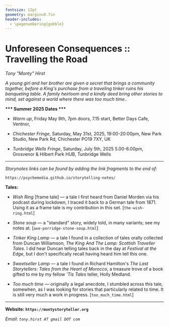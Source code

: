 ```yaml
---
fontsize: 12pt
geometry: margin=0.7in
header-includes:
  - \pagenumbering{gobble}
---
```

# Unforeseen Consequences :: Travelling the Road

*Tony "Monty" Hirst*

*A young girl and her brother are given a secret that brings a community together, before a King's purchase from a traveling tinker ruins his banqueting table. A family heirloom and a kindly deed bring other stories to mind, set against a world where there was too much time..*

__\*\*\* Summer 2025 Dates \*\*\*__

- *Warm up*, Friday May 9th, 7pm doors, 7.15 start,  Better Days Cafe, Ventnor,

- *Chichester Fringe*, Saturday, May 31st,  2025, 19:00-20:00pm, New Park Studio, New Park Rd, Chichester PO19 7XY, UK

- *Tunbridge Wells Fringe*, Saturday, July 5th, 2025 5.00-6.00pm, Grosvenor & Hilbert Park HUB, Tunbridge Wells

---

*Storynotes links can be found by adding the link fragments to the end of:*

`https://psychemedia.github.io/storytelling-notes/`

__Tales:__

- *Wish Ring* [frame tale] — a tale I first heard from Daniel Morden via his podcast during lockdown, I traced it back to a German tale from 1871. Using it as a frame tale is my contribution in this set. [`the-wish-ring.html`]

- *Stone soup* — a "standard" story, widely told, in many variants; see my notes at. [`axe-porridge-stone-soup.html`]

- *Tinker King Lamp* — a tale I found in a collection of tales orally collected from Duncan Williamson, *The King And The Lamp: Scottish Traveller Tales*. I did hear Duncan telling tales back in the day at *Festival at the Edge*, but I don't specifically recall having heard him tell this one.

- *Sweetseller Lamp* — a tale I found in Richard Hamilton's *The Last Storytellers: Tales from the Heart of Morocco*, a treasure trove of a book gifted to me by my fellow *'Tis Tales* teller, Holly Medland.

- *Too much time* — originally a legal anecdote, I stumbled across this tale, somewhen, as I was looking for stories that particularly related to time. It is still very much a work in progress. [`too_much_time.html`]

---

__Website: `https://montystoryteller.org`__

*Email: `tony.hirst AT gmail DOT com`*
